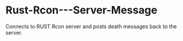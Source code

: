 # Rust-Rcon---Server-Message
Connects to RUST Rcon server and posts death messages back to the server. 
